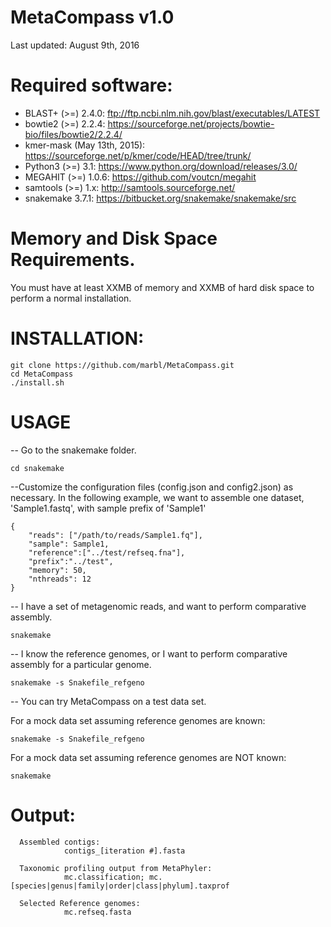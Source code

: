 # MetaCompass v1.0
Last updated: August 9th, 2016

# Required software:

* BLAST+ (>=) 2.4.0: ftp://ftp.ncbi.nlm.nih.gov/blast/executables/LATEST
* bowtie2  (>=) 2.2.4: https://sourceforge.net/projects/bowtie-bio/files/bowtie2/2.2.4/ 
* kmer-mask (May 13th, 2015): https://sourceforge.net/p/kmer/code/HEAD/tree/trunk/
* Python3 (>=) 3.1: https://www.python.org/download/releases/3.0/
* MEGAHIT (>=) 1.0.6: https://github.com/voutcn/megahit
* samtools (>=) 1.x: http://samtools.sourceforge.net/ 
* snakemake 3.7.1: https://bitbucket.org/snakemake/snakemake/src

# Memory and Disk Space Requirements.
You must have at least XXMB of memory and XXMB of hard disk space to perform a normal installation.

# INSTALLATION:

    git clone https://github.com/marbl/MetaCompass.git
    cd MetaCompass
    ./install.sh

# USAGE
-- Go to the snakemake folder.

    cd snakemake
    
--Customize the configuration files (config.json and config2.json) as necessary. In the following example, we want to assemble one dataset, 'Sample1.fastq', with sample prefix of 'Sample1'

    {
        "reads": ["/path/to/reads/Sample1.fq"],
        "sample": Sample1,
        "reference":["../test/refseq.fna"],
        "prefix":"../test",
        "memory": 50,
        "nthreads": 12
    }

    

-- I have a set of metagenomic reads, and want to perform comparative assembly.

    snakemake

-- I know the reference genomes, or I want to perform comparative assembly for a particular genome.

    snakemake -s Snakefile_refgeno


-- You can try MetaCompass on a test data set.

For a mock data set assuming reference genomes are known:

    snakemake -s Snakefile_refgeno

For a mock data set assuming reference genomes are NOT known:

    snakemake

# Output:
      Assembled contigs:
                contigs_[iteration #].fasta
      
      Taxonomic profiling output from MetaPhyler:
                mc.classification; mc.[species|genus|family|order|class|phylum].taxprof
      
      Selected Reference genomes:
                mc.refseq.fasta
